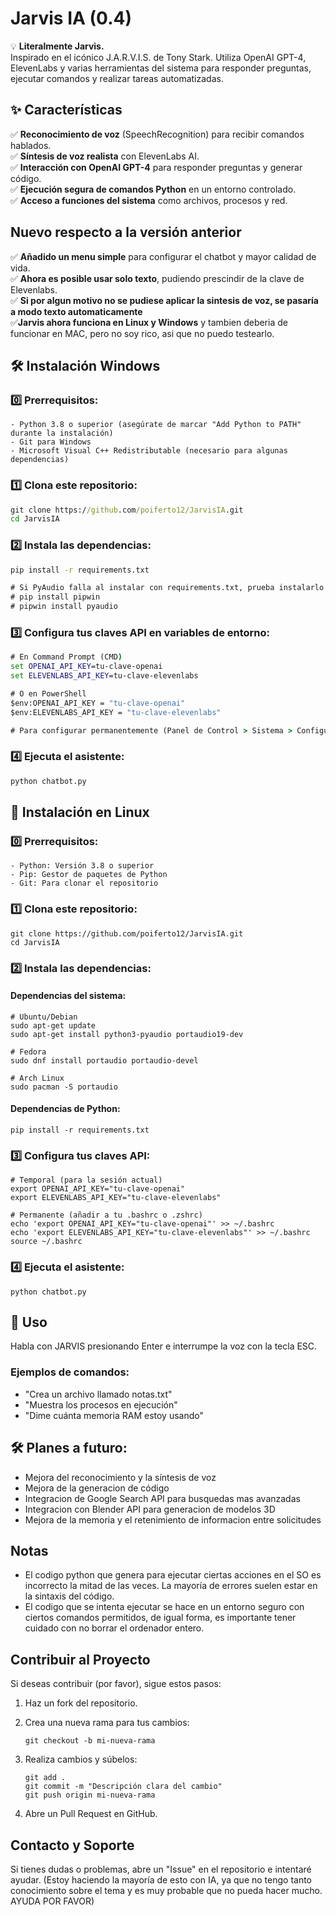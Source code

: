# Jarvis IA (0.4)

💡 **Literalmente Jarvis.**  
Inspirado en el icónico J.A.R.V.I.S. de Tony Stark. Utiliza OpenAI GPT-4, ElevenLabs y varias herramientas del sistema para responder preguntas, ejecutar comandos y realizar tareas automatizadas.

## ✨ Características  
✅ **Reconocimiento de voz** (SpeechRecognition) para recibir comandos hablados.  
✅ **Síntesis de voz realista** con ElevenLabs AI.  
✅ **Interacción con OpenAI GPT-4** para responder preguntas y generar código.  
✅ **Ejecución segura de comandos Python** en un entorno controlado.  
✅ **Acceso a funciones del sistema** como archivos, procesos y red.  

## Nuevo respecto a la versión anterior
✅ **Añadido un menu simple** para configurar el chatbot y mayor calidad de vida.  
✅ **Ahora es posible usar solo texto**, pudiendo prescindir de la clave de Elevenlabs.  
✅ **Si por algun motivo no se pudiese aplicar la sintesis de voz, se pasaría a modo texto automaticamente**  
✅**Jarvis ahora funciona en Linux y Windows** y tambien deberia de funcionar en MAC, pero no soy rico, asi que no puedo testearlo.

## 🛠️ Instalación Windows

### 0️⃣ Prerrequisitos:

```plaintext
- Python 3.8 o superior (asegúrate de marcar "Add Python to PATH" durante la instalación)
- Git para Windows
- Microsoft Visual C++ Redistributable (necesario para algunas dependencias)
```

### 1️⃣ Clona este repositorio:

```bat
git clone https://github.com/poiferto12/JarvisIA.git
cd JarvisIA
```

### 2️⃣ Instala las dependencias:

```bat
pip install -r requirements.txt

# Si PyAudio falla al instalar con requirements.txt, prueba instalarlo manualmente:
# pip install pipwin
# pipwin install pyaudio
```

### 3️⃣ Configura tus claves API en variables de entorno:

```bat
# En Command Prompt (CMD)
set OPENAI_API_KEY=tu-clave-openai
set ELEVENLABS_API_KEY=tu-clave-elevenlabs

# O en PowerShell
$env:OPENAI_API_KEY = "tu-clave-openai"
$env:ELEVENLABS_API_KEY = "tu-clave-elevenlabs"

# Para configurar permanentemente (Panel de Control > Sistema > Configuración avanzada del sistema > Variables de entorno)
```

### 4️⃣ Ejecuta el asistente:

```bat
python chatbot.py
```

## 🐧 Instalación en Linux

### 0️⃣ Prerrequisitos:

```plaintext
- Python: Versión 3.8 o superior
- Pip: Gestor de paquetes de Python
- Git: Para clonar el repositorio
```

### 1️⃣ Clona este repositorio:

```shellscript
git clone https://github.com/poiferto12/JarvisIA.git
cd JarvisIA
```

### 2️⃣ Instala las dependencias:

#### Dependencias del sistema:

```shellscript
# Ubuntu/Debian
sudo apt-get update
sudo apt-get install python3-pyaudio portaudio19-dev

# Fedora
sudo dnf install portaudio portaudio-devel

# Arch Linux
sudo pacman -S portaudio
```

#### Dependencias de Python:

```shellscript
pip install -r requirements.txt
```

### 3️⃣ Configura tus claves API:

```shellscript
# Temporal (para la sesión actual)
export OPENAI_API_KEY="tu-clave-openai"
export ELEVENLABS_API_KEY="tu-clave-elevenlabs"

# Permanente (añadir a tu .bashrc o .zshrc)
echo 'export OPENAI_API_KEY="tu-clave-openai"' >> ~/.bashrc
echo 'export ELEVENLABS_API_KEY="tu-clave-elevenlabs"' >> ~/.bashrc
source ~/.bashrc
```

### 4️⃣ Ejecuta el asistente:

```shellscript
python chatbot.py
```
## 🎤 Uso
Habla con JARVIS presionando Enter e interrumpe la voz con la tecla ESC.
### Ejemplos de comandos:

- "Crea un archivo llamado notas.txt"
- "Muestra los procesos en ejecución"
- "Dime cuánta memoria RAM estoy usando"


## 🛠️ Planes a futuro:
- Mejora del reconocimiento y la síntesis de voz
- Mejora de la generacion de código
- Integracion de Google Search API para busquedas mas avanzadas
- Integracion con Blender API para generacion de modelos 3D
- Mejora de la memoria y el retenimiento de informacion entre solicitudes

## Notas 
- El codigo python que genera para ejecutar ciertas acciones en el SO es incorrecto la mitad de las veces. La mayoría de errores suelen estar en la sintaxis del código.
- El codigo que se intenta ejecutar se hace en un entorno seguro con ciertos comandos permitidos, de igual forma, es importante tener cuidado con no borrar el ordenador entero.

## Contribuir al Proyecto

Si deseas contribuir (por favor), sigue estos pasos:

1. Haz un fork del repositorio.
2. Crea una nueva rama para tus cambios:
   
   ```git
   git checkout -b mi-nueva-rama
   ```
3. Realiza cambios y súbelos:
   
   ```git
   git add .
   git commit -m "Descripción clara del cambio"
   git push origin mi-nueva-rama
   ```
4. Abre un Pull Request en GitHub.

## Contacto y Soporte

Si tienes dudas o problemas, abre un "Issue" en el repositorio e intentaré ayudar. (Estoy haciendo la mayoría de esto con IA, ya que no tengo tanto conocimiento sobre el tema y es muy probable que no pueda hacer mucho. AYUDA POR FAVOR)
